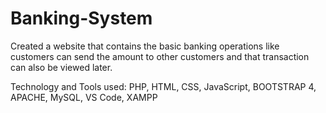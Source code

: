 # Banking-System

Created a website that contains the basic banking operations like
customers can send the amount to other customers and that
transaction can also be viewed later.

Technology and Tools used: PHP, HTML, CSS, JavaScript,
BOOTSTRAP 4, APACHE, MySQL, VS Code, XAMPP
